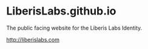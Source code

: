 # LiberisLabs.github.io

The public facing website for the Liberis Labs Identity.

http://liberislabs.com


